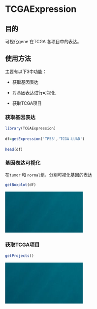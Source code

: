 # TCGAExpression

## 目的
可视化gene 在TCGA 各项目中的表达。

## 使用方法

主要有以下3中功能：

+ 获取基因表达

+ 对基因表达进行可视化

+ 获取TCGA项目

### 获取基因表达

```R
library(TCGAExpression)

df=getExpression('TP53','TCGA-LUAD')

head(df)
```


### 基因表达可视化

在`tumor` 和 `normal`组，分别可视化基因的表达

```R
getBoxplot(df)
```

<img src="figures/1.png" />


### 获取TCGA项目

```R
getProjects()
```
<img src="figures/1.png" />
